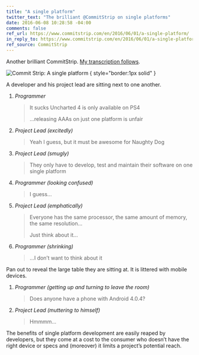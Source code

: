 ```yaml
---
title: "A single platform"
twitter_text: "The brilliant @CommitStrip on single platforms"
date: 2016-06-08 10:28:58 -04:00
comments: false
ref_url: https://www.commitstrip.com/en/2016/06/01/a-single-platform/
in_reply_to: https://www.commitstrip.com/en/2016/06/01/a-single-platform/
ref_source: CommitStrip
---
```


Another brilliant CommitStrip. <a href="#comic-strip-uncharted-4-translated">My transcription follows</a>.

![Commit Strip: A single platform](https://www.commitstrip.com/wp-content/uploads/2016/06/Strip-Uncharted-4-english650-final.jpg) { style="border:1px solid" }

<article id="comic-strip-uncharted-4-transcribed" class="script">

<p class="script__stage-direction">A developer and his project lead are sitting next to one another.</p>

<ol class="script__dialog">
<li class="script__item">
<cite class="script__speaker">Programmer</cite>
<blockquote class="script__statement">
<p>It sucks Uncharted 4 is only available on PS4</p>
<p>…releasing AAAs on just one platform is unfair</p>
</blockquote>
</li>
<li class="script__item">
<cite class="script__speaker">Project Lead <em class="script__speaker__description">(excitedly)</em></cite>
<blockquote class="script__statement">
<p>Yeah I guess, but it must be awesome for Naughty Dog</p>
</blockquote>
</li>
<li class="script__item">
<cite class="script__speaker">Project Lead <em class="script__speaker__description">(smugly)</em></cite>
<blockquote class="script__statement">
<p>They only have to develop, test and maintain their software on one single platform</p>
</blockquote>
</li>
<li class="script__item">
<cite class="script__speaker">Programmer <em class="script__speaker__description">(looking confused)</em></cite>
<blockquote class="script__statement">
<p>I guess…</p>
</blockquote>
</li>
<li class="script__item">
<cite class="script__speaker">Project Lead <em class="script__speaker__description">(emphatically)</em></cite>
<blockquote class="script__statement">
<p>Everyone has the same processor, the same amount of memory, the same resolution…</p>
<p>Just think about it…</p>
</blockquote>
</li>
<li class="script__item">
<cite class="script__speaker">Programmer <em class="script__speaker__description">(shrinking)</em></cite>
<blockquote class="script__statement">
<p>…I don’t want to think about it</p>
</blockquote>
</li>
</ol>

<p class="script__stage-direction">Pan out to reveal the large table they are sitting at. It is littered with mobile devices.</p>

<ol class="script__dialog">
<li class="script__item">
<cite class="script__speaker">Programmer <em class="script__speaker__description">(getting up and turning to leave the room)</em></cite>
<blockquote class="script__statement">
<p>Does anyone have a phone with Android 4.0.4?</p>
</blockquote>
</li>
<li class="script__item">
<cite class="script__speaker">Project Lead <em class="script__speaker__description">(muttering to himself)</em></cite>
<blockquote class="script__statement">
<p>Hmmmm…</p>
</blockquote>
</li>
</ol>

</article>

The benefits of single platform development are easily reaped by developers, but they come at a cost to the consumer who doesn’t have the right device or specs and (moreover) it limits a project’s potential reach.